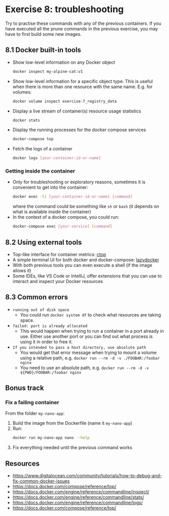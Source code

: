 # Exercise 8: troubleshooting

Try to practise these commands with any of the previous containers. If you have executed all the prune commands in the previous exercise, you may have to first build some new images.

## 8.1 Docker built-in tools

- Show low-level information on any Docker object
  ```bash
  docker inspect my-alpine-cat:v1
  ```
- Show low-level information for a specific object type. This is useful when there is more than one resource with the same name. E.g. for volumes:
  ```bash
  docker volume inspect exercise-7_registry_data
  ```
- Display a live stream of container(s) resource usage statistics
  ```bash
  docker stats
  ```
- Display the running processes for the docker compose services
  ```bash
  docker-compose top
  ```
- Fetch the logs of a container
  ```bash
  docker logs [your-container-id-or-name]
  ```

### Getting inside the container

- Only for troubleshooting or exploratory reasons, sometimes it is convenient to get into the container:
  ```bash
  docker exec -ti [your-container-id-or-name] [command]
  ```
  where the command could be something like `sh` or `bash` (it depends on what is available inside the container)
- In the context of a docker compose, you could run:
  ```bash
  docker-compose exec [your-service] [command]
  ```

## 8.2 Using external tools

- Top-like interface for container metrics: [ctop](https://github.com/bcicen/ctop)
- A simple terminal UI for both docker and docker-compose: [lazydocker](https://github.com/jesseduffield/lazydocker)
- With both previous tools you can even execute a shell (if the image allows it)
- Some IDEs, like VS Code or IntelliJ, offer extensions that you can use to interact and inspect your Docker resources

## 8.3 Common errors

- `running out of disk space`
  - You could run `docker system df` to check what resources are taking space.
- `failed: port is already allocated`
  - This would happen when trying to run a container in a port already in use. Either use another port or you can find out what process is using it in order to free it.
- `If you intended to pass a host directory, use absolute path`
  - You would get that error message when trying to mount a volume using a relative path, e.g. `docker run --rm -d -v ./FOOBAR:/foobar nginx`
  - You need to use an absolute path, e.g. `docker run --rm -d -v ${PWD}/FOOBAR:/foobar nginx`

## Bonus track

### Fix a failing container

From the folder `my-nano-app`:

1. Build the image from the Dockerfile (name it `my-nano-app`)
1. Run:
   ```bash
   docker run my-nano-app nano --help
   ```
1. Fix everything needed until the previous command works

## Resources

- https://www.digitalocean.com/community/tutorials/how-to-debug-and-fix-common-docker-issues
- https://docs.docker.com/compose/reference/top/
- https://docs.docker.com/engine/reference/commandline/inspect/
- https://docs.docker.com/engine/reference/commandline/stats/
- https://docs.docker.com/engine/reference/commandline/logs/
- https://docs.docker.com/compose/reference/top/
